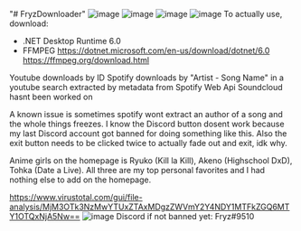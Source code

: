 "# FryzDownloader" 
![image](https://i.imgur.com/jPZw9Nc.png)
![image](https://i.imgur.com/134ueUs.png)
![image](https://i.imgur.com/IrFej6g.png)
![image](https://i.imgur.com/CnZxoq4.png)
To actually use, download:
- .NET Desktop Runtime 6.0
- FFMPEG
https://dotnet.microsoft.com/en-us/download/dotnet/6.0
https://ffmpeg.org/download.html

Youtube downloads by ID
Spotify downloads by "Artist - Song Name" in a youtube search extracted by metadata from Spotify Web Api
Soundcloud hasnt been worked on

A known issue is sometimes spotify wont extract an author of a song and the whole things freezes.
I know the Discord button dosent work because my last Discord account got banned for doing something like this.
Also the exit button needs to be clicked twice to actually fade out and exit, idk why.

Anime girls on the homepage is Ryuko (Kill la Kill), Akeno (Highschool DxD), Tohka (Date a Live).
All three are my top personal favorites and I had nothing else to add on the homepage.

https://www.virustotal.com/gui/file-analysis/MjM3OTk3NzMwYTUxZTAxMDgzZWVmY2Y4NDY1MTFkZGQ6MTY1OTQxNjA5Nw==
![image](https://i.imgur.com/bKX8S0E.png)
Discord if not banned yet: Fryz#9510
